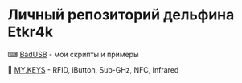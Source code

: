 # Личный репозиторий дельфина Etkr4k
⌨ [BadUSB](https://github.com/etkr4k/flipper-badusb) - мои скрипты и примеры

🔑 [MY.KEYS](https://github.com/etkr4k/flipper-keys) - RFID, iButton, Sub-GHz, NFC, Infrared
